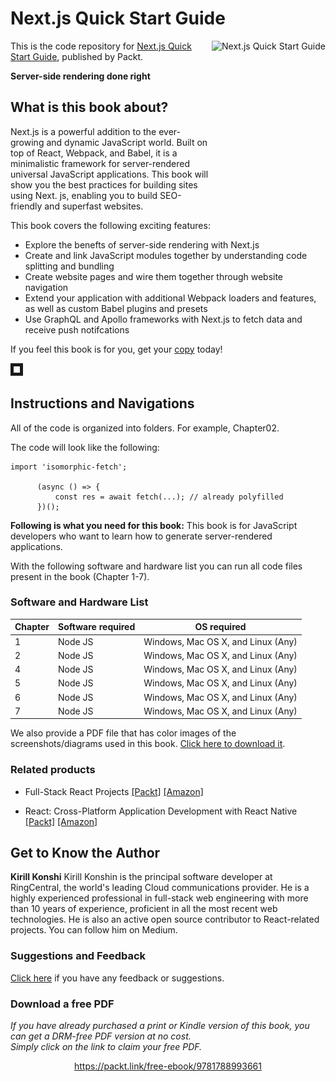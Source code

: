# Next.js Quick Start Guide

<a href="https://www.packtpub.com/web-development/nextjs-quick-start-guide?utm_source=github&utm_medium=repository&utm_campaign=9781788993661"><img src="https://d255esdrn735hr.cloudfront.net/sites/default/files/imagecache/ppv4_main_book_cover/cover_9.png" alt="Next.js Quick Start Guide" height="256px" align="right"></a>

This is the code repository for [Next.js Quick Start Guide](https://www.packtpub.com/web-development/nextjs-quick-start-guide?utm_source=github&utm_medium=repository&utm_campaign=9781788993661), published by Packt.

**Server-side rendering done right**

## What is this book about?
Next.js is a powerful addition to the ever-growing and dynamic JavaScript world. Built on top of React, Webpack, and Babel, it is a minimalistic framework for server-rendered universal JavaScript applications. This book will show you the best practices for building sites using Next. js, enabling you to build SEO-friendly and superfast websites.

This book covers the following exciting features: 
* Explore the benefts of server-side rendering with Next.js
* Create and link JavaScript modules together by understanding code splitting and bundling
* Create website pages and wire them together through website navigation
*	Extend your application with additional Webpack loaders and features, as well as custom Babel plugins and presets
*	Use GraphQL and Apollo frameworks with Next.js to fetch data and receive push notifcations

If you feel this book is for you, get your [copy](https://www.amazon.com/dp/1788993667) today!

<a href="https://www.packtpub.com/?utm_source=github&utm_medium=banner&utm_campaign=GitHubBanner"><img src="https://raw.githubusercontent.com/PacktPublishing/GitHub/master/GitHub.png" 
alt="https://www.packtpub.com/" border="5" /></a>


## Instructions and Navigations
All of the code is organized into folders. For example, Chapter02.

The code will look like the following:
```
import 'isomorphic-fetch';

      (async () => {
          const res = await fetch(...); // already polyfilled
      })();
```

**Following is what you need for this book:**
This book is for JavaScript developers who want to learn how to generate server-rendered applications.

With the following software and hardware list you can run all code files present in the book (Chapter 1-7).

### Software and Hardware List

| Chapter  | Software required                   | OS required                        |
| -------- | ------------------------------------| -----------------------------------|
| 1        | Node JS                             | Windows, Mac OS X, and Linux (Any) |
| 2        | Node JS                             | Windows, Mac OS X, and Linux (Any) |
| 4        | Node JS                             | Windows, Mac OS X, and Linux (Any) |
| 5        | Node JS                             | Windows, Mac OS X, and Linux (Any) |
| 6        | Node JS                             | Windows, Mac OS X, and Linux (Any) |
| 7        | Node JS                             | Windows, Mac OS X, and Linux (Any) |


We also provide a PDF file that has color images of the screenshots/diagrams used in this book. [Click here to download it](http://www.packtpub.com/sites/default/files/downloads/NextDotjsQuickStartGuide_ColorImages.pdf).


### Related products <Other books you may enjoy>
* Full-Stack React Projects [[Packt]](https://www.packtpub.com/web-development/full-stack-react-projects?utm_source=github&utm_medium=repository&utm_campaign=9781788835534) [[Amazon]](https://www.amazon.com/dp/1788835530)

* React: Cross-Platform Application Development with React Native [[Packt]](https://www.packtpub.com/web-development/react-cross-platform-application-development-react-native?utm_source=github&utm_medium=repository&utm_campaign=9781789136081) [[Amazon]](https://www.amazon.com/dp/1789136083)

## Get to Know the Author
**Kirill Konshi**
Kirill Konshin is the principal software developer at RingCentral, the world's leading Cloud communications provider. He is a highly experienced professional in full-stack web engineering with more than 10 years of experience, proficient in all the most recent web technologies. He is also an active open source contributor to React-related projects. You can follow him on Medium.


### Suggestions and Feedback
[Click here](https://docs.google.com/forms/d/e/1FAIpQLSdy7dATC6QmEL81FIUuymZ0Wy9vH1jHkvpY57OiMeKGqib_Ow/viewform) if you have any feedback or suggestions.
### Download a free PDF

 <i>If you have already purchased a print or Kindle version of this book, you can get a DRM-free PDF version at no cost.<br>Simply click on the link to claim your free PDF.</i>
<p align="center"> <a href="https://packt.link/free-ebook/9781788993661">https://packt.link/free-ebook/9781788993661 </a> </p>